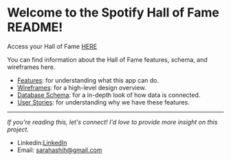 # Welcome to the Spotify Hall of Fame README!
Access your Hall of Fame [HERE](https://spotifyhalloffame.onrender.com/)

You can find information about the Hall of Fame features, schema, and wireframes here.
* [Features](https://github.com/sarahshihmi/spotifyhalloffame/wiki/Features): for understanding what this app can do.
* [Wireframes](https://github.com/sarahshihmi/spotifyhalloffame/wiki/Wireframes): for a high-level design overview.
* [Database Schema](https://github.com/sarahshihmi/spotifyhalloffame/wiki/Database-Schema): for a in-depth look of how data is connected.
* [User Stories](https://github.com/sarahshihmi/spotifyhalloffame/wiki/User-Stories): for understanding why we have these features.


***

_If you're reading this, let's connect! I'd love to provide more insight on this project._

* Linkedin:[LinkedIn](https://www.linkedin.com/in/sarahashih/)
* Email: sarahashih@gmail.com
